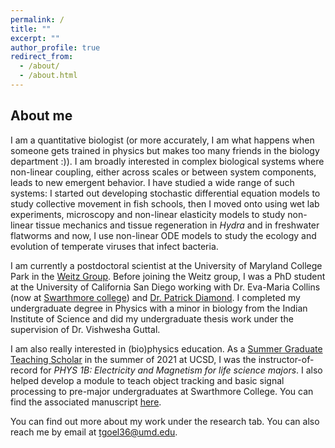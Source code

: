 ```yaml
---
permalink: /
title: ""
excerpt: ""
author_profile: true
redirect_from: 
  - /about/
  - /about.html
---
```



## About me
I am a quantitative biologist (or more accurately, I am what happens when someone gets trained in physics but makes too many friends in the biology department :)). I am broadly interested in complex biological systems where non-linear coupling, either across scales or between system components, leads to new emergent behavior. I have studied a wide range of such systems: I started out developing stochastic differential equation models to study collective movement in fish schools, then I moved onto using wet lab experiments, microscopy and non-linear elasticity models to study  non-linear tissue mechanics and tissue regeneration in *Hydra* and in freshwater flatworms and now, I use non-linear ODE models to study the ecology and evolution of temperate viruses that infect bacteria.

I am currently a postdoctoral scientist at the University of Maryland College Park in the [Weitz Group](https://weitzgroup.biosci.gatech.edu). Before joining the Weitz group, I was a PhD student at the University of California San Diego working with Dr. Eva-Maria Collins (now at [Swarthmore college](https://www.swarthmore.edu/profile/eva-maria-collins)) and [Dr. Patrick Diamond](https://fapp.ucsd.edu/memberprofile_diamondph.html). I completed my undergraduate degree in Physics with a minor in biology from the Indian Institute of Science and did my undergraduate thesis work under the supervision of Dr. Vishwesha Guttal.

I am also really interested in (bio)physics education. As a [Summer Graduate Teaching Scholar](https://engagedteaching.ucsd.edu/educators/grad-students/sgts.html) in the summer of 2021 at UCSD, I was the instructor-of-record for *PHYS 1B: Electricity and Magnetism for life science majors*. I also helped develop a module to teach object tracking and basic signal processing to pre-major undergraduates at Swarthmore College. You can find the associated manuscript [here](https://meridian.allenpress.com/the-biophysicist/article/2/3/1/464616/Quantifying-Planarian-Behavior-as-an-Introduction).

You can find out more about my work under the research tab. You can also reach me by email at [tgoel36@umd.edu](mailto:tgoel36@umd.edu).
